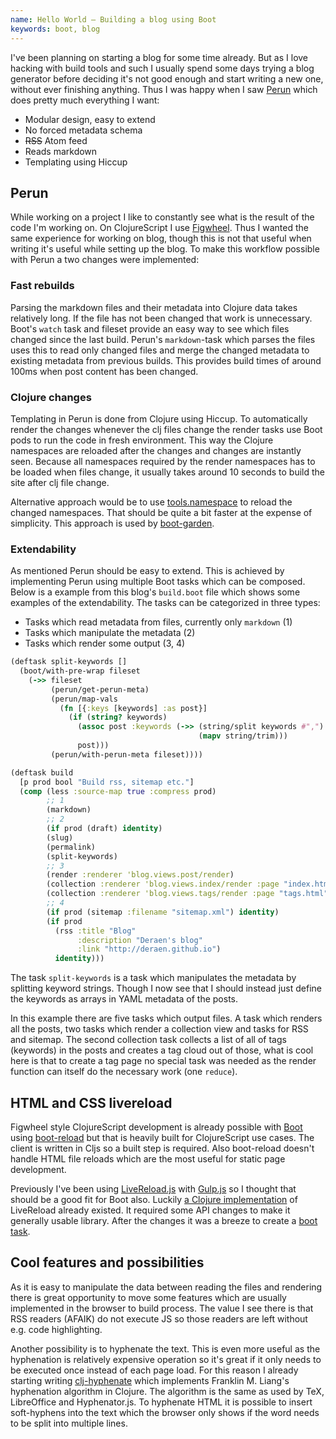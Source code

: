```yaml
---
name: Hello World – Building a blog using Boot
keywords: boot, blog
---
```


I've been planning on starting a blog for some time already. But as I love
hacking with build tools and such I usually spend some days trying a blog
generator before deciding it's not good enough and start writing a new
one, without ever finishing anything. Thus I was happy when I saw
[Perun][perun] which does pretty much everything I want:

- Modular design, easy to extend
- No forced metadata schema
- ~~RSS~~ Atom feed
- Reads markdown
- Templating using Hiccup

## Perun

While working on a project I like to constantly see what is the result of
the code I'm working on. On ClojureScript I use [Figwheel][figwheel]. Thus
I wanted the same experience for working on blog, though this is not that
useful when writing it's useful while setting up the blog. To make this
workflow possible with Perun a two changes were implemented:

### Fast rebuilds

Parsing the markdown files and their metadata into Clojure data takes
relatively long. If the file has not been changed that work is
unnecessary. Boot's `watch` task and fileset provide an easy way to see
which files changed since the last build. Perun's `markdown`-task which
parses the files uses this to read only changed files and merge
the changed metadata to existing metadata from previous builds. This
provides build times of around 100ms when post content has been changed.

### Clojure changes

Templating in Perun is done from Clojure using Hiccup. To automatically
render the changes whenever the clj files change the render tasks use Boot
pods to run the code in fresh environment. This way the Clojure namespaces
are reloaded after the changes and changes are instantly seen. Because all
namespaces required by the render namespaces has to be loaded when files
change, it usually takes around 10 seconds to build the site after clj
file change.

Alternative approach would be to use [tools.namespace][tools.namespace] to
reload the changed namespaces. That should be quite a bit faster at the
expense of simplicity. This approach is used by
[boot-garden][boot-garden].

### Extendability

As mentioned Perun should be easy to extend. This is achieved by
implementing Perun using multiple Boot tasks which can be composed. Below
is a example from this blog's `build.boot` file which shows some examples
of the extendability. The tasks can be categorized in three types:

- Tasks which read metadata from files, currently only `markdown` (1)
- Tasks which manipulate the metadata (2)
- Tasks which render some output (3, 4)

```clj
(deftask split-keywords []
  (boot/with-pre-wrap fileset
    (->> fileset
         (perun/get-perun-meta)
         (perun/map-vals
           (fn [{:keys [keywords] :as post}]
             (if (string? keywords)
               (assoc post :keywords (->> (string/split keywords #",")
                                          (mapv string/trim)))
               post)))
         (perun/with-perun-meta fileset))))

(deftask build
  [p prod bool "Build rss, sitemap etc."]
  (comp (less :source-map true :compress prod)
        ;; 1
        (markdown)
        ;; 2
        (if prod (draft) identity)
        (slug)
        (permalink)
        (split-keywords)
        ;; 3
        (render :renderer 'blog.views.post/render)
        (collection :renderer 'blog.views.index/render :page "index.html")
        (collection :renderer 'blog.views.tags/render :page "tags.html")
        ;; 4
        (if prod (sitemap :filename "sitemap.xml") identity)
        (if prod
          (rss :title "Blog"
               :description "Deraen's blog"
               :link "http://deraen.github.io")
          identity)))
```

The task `split-keywords` is a task which manipulates the metadata by
splitting keyword strings. Though I now see that I should instead just
define the keywords as arrays in YAML metadata of the posts.

In this example there are five tasks which output files. A task which
renders all the posts, two tasks which render a collection view and
tasks for RSS and sitemap. The second collection task collects a list of
all of tags (keywords) in the posts and creates a tag cloud out of those,
what is cool here is that to create a tag page no special task was needed
as the render function can itself do the necessary work (one `reduce`).

## HTML and CSS livereload

Figwheel style ClojureScript development is already possible with
[Boot][boot-clj] using [boot-reload][boot-reload] but that is heavily
built for ClojureScript use cases. The client is written in Cljs so a
built step is required. Also boot-reload doesn't handle HTML file reloads
which are the most useful for static page development.

Previously I've been using [LiveReload.js][livereload.js] with
[Gulp.js][gulp] so I thought that should
be a good fit for Boot also. Luckily [a Clojure implementation][clj-livereload]
of LiveReload already existed. It required some API changes to make it
generally usable library. After the changes it was a breeze to create a [boot
task][boot-livereload].

## Cool features and possibilities

As it is easy to manipulate the data between reading the files and
rendering there is great opportunity to move some features which are
usually implemented in the browser to build process. The value I see there
is that RSS readers (AFAIK) do not execute JS so those readers are left
without e.g. code highlighting.

Another possibility is to hyphenate the text. This is even more useful as
the hyphenation is relatively expensive operation so it's great if it only
needs to be executed once instead of each page load. For this reason
I already starting writing [clj-hyphenate][clj-hyphenate] which implements
Franklin M. Liang's hyphenation algorithm in Clojure. The algorithm is the
same as used by TeX, LibreOffice and Hyphenator.js. To hyphenate HTML it
is possible to insert soft-hyphens into the text which the browser only
shows if the word needs to be split into multiple lines.

[boot-clj]: http://boot-clj.com
[perun]: https://github.com/hashobject/perun
[livereload]: http://livereload.com/
[figwheel]: https://github.com/bhauman/lein-figwheel
[clj-livereload]: https://github.com/bhurlow/clj-livereload
[gulp]: http://gulpjs.com/
[livereload.js]: http://livereload.com
[boot-livereload]: https://github.com/Deraen/boot-livereload
[boot-reload]: https://github.com/adzerk-oss/boot-reload
[boot-garden]: https://github.com/martinklepsch/boot-garden
[tools.namespace]: https://github.com/clojure/tools.namespace
[clj-hyphenate]: https://github.com/Deraen/clj-hyphenate
